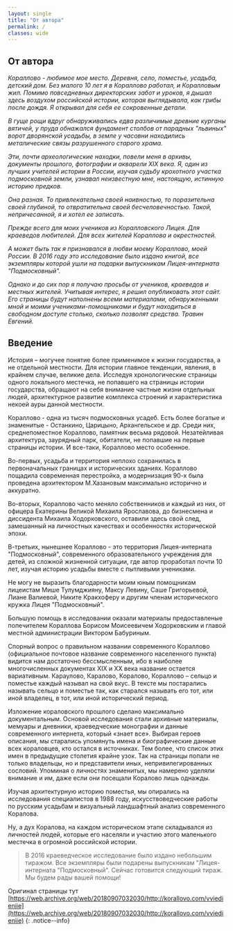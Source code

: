 ```yaml
---
layout: single
title: "От автора"
permalink: /
classes: wide
---
```


## От автора

*Кораллово - любимое мое место. Деревня, село, поместье, усадьба, детский дом.
Без малого 10 лет я в Кораллово работал, и Коралловым жил. Помимо повседневных
директорских забот и уроков, я дышал здесь воздухом российской истории,
которая выглядывала, как грибы после дождя. Я открывал для себя ее сокровенные
детали.*

*В гуще рощи вдруг обнаруживались едва различимые древние курганы вятичей, у
пруда обнажался фундамент столбов от парадных "львиных" ворот дворянской
усадьбы, в земле у часовни находились металические связы разрушенного старого
храма.*

*Эти, почти археологические находки, повели меня в архивы, документы прошлого,
фотографии и акварели XIX века. Я, один из лучших учителей истории в России,
изучая судьбу крохотного участка подмосковной земли, узнавал неизвестную мне,
настоящую, истинную историю предков.*

*Она разная. То привлекательна своей наивностью, то поразительна своей глубиной,
то отвратительна своей бесчеловечностью. Такой, непричесанной, я и хотел ее
записать.*

*Прежде всего для моих учеников из Коралловского Лицея. Для краеведов любителей.
Для всех жителей Кораллова и окрестностей.*

*А может быть так я признавался в любви моему Кораллово, моей России.
В 2016 году это исследование было издано книгой, все экземпляры которой ушли на
подарки выпускникам Лицея-интерната "Подмосковный".*

*Однако и до сих пор я получаю просьбы от учеников, краеведов и местных жителей.
Учитывая интерес, я решил опубликовать этот сайт. Его страницы будут наполнены
всеми материалами, обнаруженными мной и моими учениками-помощниками и будут
находиться в свободном доступе столько, сколько позволят средства.
Травин Евгений.*

## Введение

История – могучее понятие более применимое к жизни государства, а не отдельной
местности. Для истории главное тенденции, явления, в крайнем случае, великие
дела. Исследуя хронологические страницы одного локального местечка, не попавшего
на страницы истории государства, обращают на себя внимание частные жизни
отдельных людей, архитектурное развитие комплекса строений и характеристика
некоей ауры данной местности.

Кораллово - одна из тысяч подмосковных усадеб. Есть более богатые и знаменитые -
Останкино, Царицыно, Архангельское и др. Среди них, среднепоместное Кораллово,
памятник весьма рядовой. Незатейливая архитектура, заурядный парк, обитатели, не
попавшие на первые страницы истории. И все-таки, Кораллово место особенное.

Во-первых, усадьба и территория неплохо сохранилась в первоначальных границах и
исторических зданиях. Кораллово пощадила современная перестройка, а модернизация
90-х была проведена архитектором М.Хазановым максимально исторично и аккуратно.

Во-вторых, Кораллово часто меняло собственников и каждый из них, от офицера
Екатерины Великой Михаила Ярославова, до бизнесмена и диссидента Михаила
Ходорковского, оставили здесь свой след, замешанный на личностных качествах и
особенностях исторической эпохи.

В-третьих, нынешнее Кораллово - это территория Лицея-интерната "Подмосковный",
современного образовательного учреждения для детей, из сложной жизненной
ситуации, где автор проработал почти 10 лет, изучая историю усадьбы вместе с
пытливыми учениками.

Не могу не выразить благодарности моим юным помощникам лицеистам Мише
Тулумджияну, Максу Левину, Саше Григорьевой, Лиане Валиевой, Никите Кракхоферу и
другим членам исторического кружка Лицея "Подмосковный".

Большую помощь в исследовании оказали материалы предоставленые попечителем
Кораллова Борисом Моисеевичем Ходорковским и главой местной администрации
Виктором Бабуриным.

Спорный вопрос о правильном названии современного Кораллово (официальное
почтовое название современного населенного пункта) видится нам достаточно
бессмысленным, ибо в наиболее многочисленных документах XIX и XX века название
остается вариативным. Караулово, Каралово, Коралово, Кораллово – сельцо и
поместье каждый называл на свой вкус. В тексте мы постарались называть сельцо и
поместье так, как старался называть его тот, или иной владелец, в тот, или иной
исторический период.

Изложение кораловского прошлого сделано максимально документальным. Основой
исследования стали архивные материалы, мемуары и дневники, краеведческие
монографии и данные современного интернета, который «знает все». Выбирая героев
описания, мы старались упомянуть имена и биографические данные всех кораловцев,
кто остался в источниках. Тем более, что список этих имен в предыдущие столетия
крайне узок. Так на страницы попали не только владельцы, но и представители
иных, непривилегированных сословий. Упоминая о личностях знаменитых, мы намерено
уделяли внимание и им, даже если они посещали Коралово лишь однажды.

Изучая архитектурную историю поместья, мы опирались на исследования специалистов
в 1988 году, искусствоведческие работы по русским усадьбам и визуальный
ландшафтный анализ современного Коралова.

Ну, а дух Коралова, на каждом историческом этапе складывался из личностей людей,
которые его населяли и участию этого маленького местечка в огромной российской
истории.

>В 2016 краеведческое исследование было издано небольшим тиражом. Все экземпляры
>были подарены выпускникам "Лицея-интерната "Подмосковный". Сейчас готовится
>следующий тираж. Мы будем рады вашей помощи!

Оригинал страницы тут [https://web.archive.org/web/20180907032030/http://korallovo.com/vviedieniie](https://web.archive.org/web/20180907032030/http://korallovo.com/vviedieniie)
{: .notice--info}